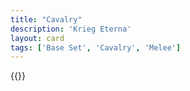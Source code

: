 ```yaml
---
title: "Cavalry"
description: 'Krieg Eterna'
layout: card
tags: ['Base Set', 'Cavalry', 'Melee']
---
```

{{<card-detail-page title="Calvary3" artwork="The Charge by Édouard Detaille  (1901)" />}}